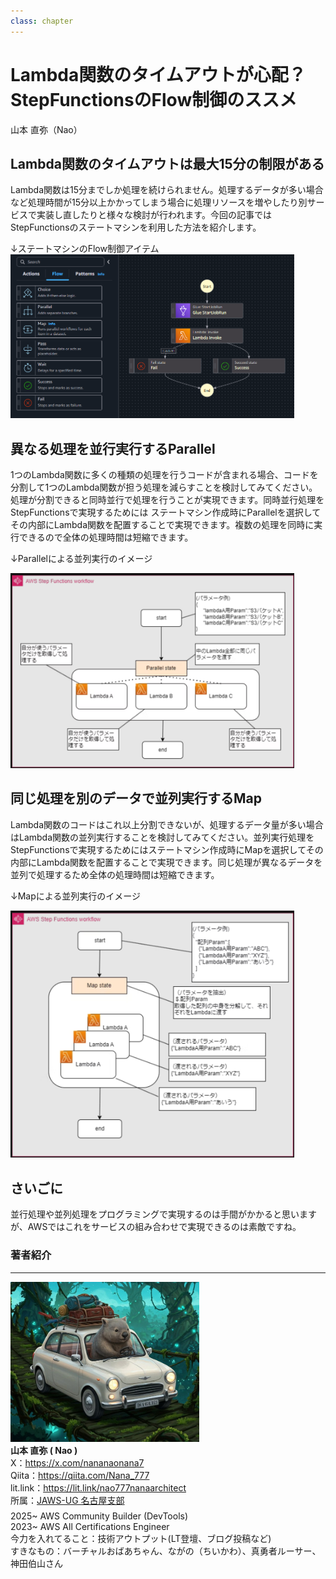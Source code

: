 ```yaml
---
class: chapter
---
```


# Lambda関数のタイムアウトが心配？StepFunctionsのFlow制御のススメ

<div class="flush-right">
山本 直弥（Nao）
</div>


## Lambda関数のタイムアウトは最大15分の制限がある
Lambda関数は15分までしか処理を続けられません。処理するデータが多い場合など処理時間が15分以上かかってしまう場合に処理リソースを増やしたり別サービスで実装し直したりと様々な検討が行われます。今回の記事ではStepFunctionsのステートマシンを利用した方法を紹介します。  

↓ステートマシンのFlow制御アイテム  
<img src="images/chap-naosan-devtools/stepfunctions_01_image.png" width="90%">

## 異なる処理を並行実行するParallel
1つのLambda関数に多くの種類の処理を行うコードが含まれる場合、コードを分割して1つのLambda関数が担う処理を減らすことを検討してみてください。処理が分割できると同時並行で処理を行うことが実現できます。同時並行処理をStepFunctionsで実現するためには
ステートマシン作成時にParallelを選択してその内部にLambda関数を配置することで実現できます。複数の処理を同時に実行できるので全体の処理時間は短縮できます。  

↓Parallelによる並列実行のイメージ  

<img src="images/chap-naosan-devtools/stepfunctionsflow_01_parallel.png" width="90%">  


## 同じ処理を別のデータで並列実行するMap
Lambda関数のコードはこれ以上分割できないが、処理するデータ量が多い場合はLambda関数の並列実行することを検討してみてください。並列実行処理をStepFunctionsで実現するためにはステートマシン作成時にMapを選択してその内部にLambda関数を配置することで実現できます。同じ処理が異なるデータを並列で処理するため全体の処理時間は短縮できます。

↓Mapによる並列実行のイメージ  

<img src="images/chap-naosan-devtools/stepfunctionsflow_02_map.png" width="90%">  

## さいごに
並行処理や並列処理をプログラミングで実現するのは手間がかかると思いますが、AWSではこれをサービスの組み合わせで実現できるのは素敵ですね。

### 著者紹介

---

<div class="author-profile">
    <img src="images/naosan.jpg" width="60%">
    <div>
        <div>
            <b>山本 直弥 ( Nao )</b></br> 
            X：<a href="https://x.com/nananaonana7">https://x.com/nananaonana7</a></br> 
            Qiita：<a href="https://qiita.com/Nana_777">https://qiita.com/Nana_777</a></br> 
            lit.link：<a href="https://qiita.com/Nana_777">https://lit.link/nao777nanaarchitect</a></br> 
            所属：<a href="https://jawsug-nagoya.connpass.com/">JAWS-UG 名古屋支部</a>
        </div>
    </div>
</div>
<p style="margin-top: 0.5em; margin-bottom: 2em;">
2025~ AWS Community Builder (DevTools) </br> 
2023~ AWS All Certifications Engineer </br> 
今力を入れてること：技術アウトプット(LT登壇、ブログ投稿など) </br> 
すきなもの：バーチャルおばあちゃん、ながの（ちいかわ）、真勇者ルーサー、神田伯山さん </br> 
</p>